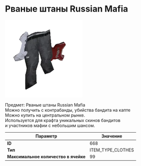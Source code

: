 # Рваные штаны Russian Mafia

![Item Image](../img/668.webp?raw=true)

Предмет: Рваные штаны Russian Mafia<br>Можно получить с контрабанды, убийства бандита на капте<br>Можно купить на центральном рынке. <br>Используется для крафта уникальных скинов бандитов<br>и участников мафии с небольшим шансом.


| Параметр | Значение |
|----------|----------|
| **ID** | 668 |
| **Тип** | ITEM_TYPE_CLOTHES |
| **Максимальное количество в ячейке** | 99 |

